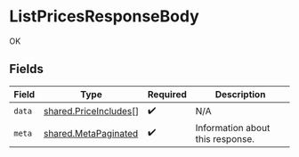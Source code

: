 # ListPricesResponseBody

OK


## Fields

| Field                                                          | Type                                                           | Required                                                       | Description                                                    |
| -------------------------------------------------------------- | -------------------------------------------------------------- | -------------------------------------------------------------- | -------------------------------------------------------------- |
| `data`                                                         | [shared.PriceIncludes](../../models/shared/priceincludes.md)[] | :heavy_check_mark:                                             | N/A                                                            |
| `meta`                                                         | [shared.MetaPaginated](../../models/shared/metapaginated.md)   | :heavy_check_mark:                                             | Information about this response.                               |